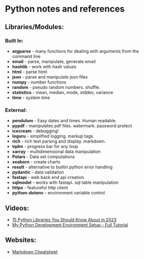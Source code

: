 # Python notes and references

## Libraries/Modules:

### Built In:
- **argparse** - many functions for dealing with arguments from the command line
- **email** - parse, manipulate, generate email
- **hashlib** - work with hash values
- **html** - parse html
- **json** - parse and manipulate json files
- **numpy** - number functions
- **random** - pseudo random numbers. shuffle.
- **statistics** - mean, median, mode, stddev, variance
- **time** - system time

### External:
- **pendulum** - Easy dates and times. Human readable.
- **pypdf** - manipulates pdf files. watermark. password protect
- **icecream** - debugging!
- **loguru** - simplified logging. markup tags.
- **rich** - rich text parsing and display. markdown.
- **tqdm** - progress bar for any loop
- **xarray** - multidimensional data manipulation
- **Polars** - Data set computations
- **seaborn** - create charts
- **result** - alternative to builtin python error handling
- **pydantic** - data validation
- **fastapi** - web back end api creation
- **sqlmodel** - works with fastapi. sql table manipulation
- **httpx** - featureful http client
- **python-dotenv** - environment variable control


## Videos:
- [15 Python Libraries You Should Know About in 2023](http://youtube.com/watch?v=o06MyVhYte4)
- [My Python Development Environment Setup - Full Tutorial](http://youtube.com/watch?v=ql3P7zMMsgY)


## Websites:
- [Markdown Cheatsheet](https://www.markdownguide.org/cheat-sheet/)